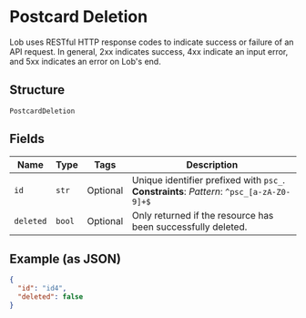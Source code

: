 
# Postcard Deletion

Lob uses RESTful HTTP response codes to indicate success or failure of an API request. In general, 2xx indicates success, 4xx indicate an input error, and 5xx indicates an error on Lob's end.

## Structure

`PostcardDeletion`

## Fields

| Name | Type | Tags | Description |
|  --- | --- | --- | --- |
| `id` | `str` | Optional | Unique identifier prefixed with `psc_`.<br>**Constraints**: *Pattern*: `^psc_[a-zA-Z0-9]+$` |
| `deleted` | `bool` | Optional | Only returned if the resource has been successfully deleted. |

## Example (as JSON)

```json
{
  "id": "id4",
  "deleted": false
}
```

